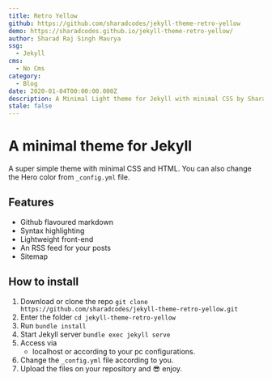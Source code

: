 ```yaml
---
title: Retro Yellow
github: https://github.com/sharadcodes/jekyll-theme-retro-yellow
demo: https://sharadcodes.github.io/jekyll-theme-retro-yellow/
author: Sharad Raj Singh Maurya
ssg:
  - Jekyll
cms:
  - No Cms
category:
  - Blog
date: 2020-01-04T00:00:00.000Z
description: A Minimal Light theme for Jekyll with minimal CSS by Sharad Raj Singh Maurya
stale: false
---
```


# A minimal theme for Jekyll

A super simple theme with minimal CSS and HTML. You can also change the Hero color from `_config.yml` file.

## Features

- Github flavoured markdown
- Syntax highlighting
- Lightweight front-end
- An RSS feed for your posts
- Sitemap

## How to install

1. Download or clone the repo `git clone https://github.com/sharadcodes/jekyll-theme-retro-yellow.git`
2. Enter the folder `cd jekyll-theme-retro-yellow`
3. Run `bundle install`
4. Start Jekyll server `bundle exec jekyll serve`
5. Access via
   - localhost or according to your pc configurations.
6. Change the `_config.yml` file according to you.
7. Upload the files on your repository and :sunglasses: enjoy.
